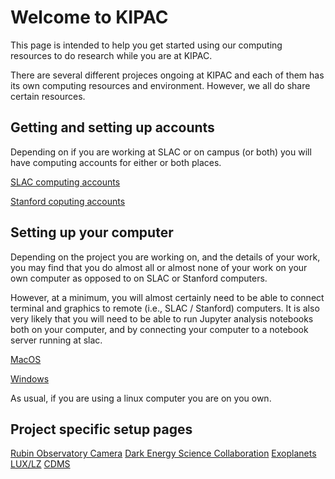 # Welcome to KIPAC

This page is intended to help you get started using our computing
resources to do research while you are at KIPAC.

There are several different projeces ongoing at KIPAC and each of them
has its own computing resources and environment.  However, we all do
share certain resources.

## Getting and setting up accounts

Depending on if you are working at SLAC or on campus (or both) you
will have computing accounts for either or both places.

[SLAC computing accounts](docs/slac_computing.md)

[Stanford coputing accounts](docs/stanford_computing.md)


## Setting up your computer 

Depending on the project you are working on, and the details of your
work, you may find that you do almost all or almost none of your work
on your own computer as opposed to on SLAC or Stanford computers.

However, at a minimum, you will almost certainly need to be able
to connect terminal and graphics to remote (i.e., SLAC / Stanford)
computers.   It is also very likely that you will need to be able to
run Jupyter analysis notebooks both on your computer, and by
connecting your computer to a notebook server running at slac.

[MacOS](docs/macos_setup.md)

[Windows](docs/windows_setup.md)

As usual, if you are using a linux computer you are on you own.


## Project specific setup pages

[Rubin Observatory Camera](docs/rubin_camera.md)
[Dark Energy Science Collaboration](docs/desc.md)
[Exoplanets](docs/exoplanets.md)
[LUX/LZ](docs/lux_lz.md)
[CDMS](docs/cdms.md)







